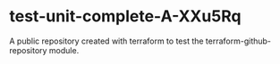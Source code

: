 # test-unit-complete-A-XXu5Rq
A public repository created with terraform to test the terraform-github-repository module.
